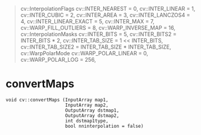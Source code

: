 > cv::InterpolationFlags
cv::INTER_NEAREST = 0, 
cv::INTER_LINEAR = 1, 
cv::INTER_CUBIC = 2, 
cv::INTER_AREA = 3, 
cv::INTER_LANCZOS4 = 4, 
cv::INTER_LINEAR_EXACT = 5, 
cv::INTER_MAX = 7, 
cv::WARP_FILL_OUTLIERS = 8, 
cv::WARP_INVERSE_MAP = 16,
> cv::InterpolationMasks
cv::INTER_BITS = 5, 
cv::INTER_BITS2 = INTER_BITS * 2, 
cv::INTER_TAB_SIZE = 1 << INTER_BITS, 
cv::INTER_TAB_SIZE2 = INTER_TAB_SIZE * INTER_TAB_SIZE,
> cv::WarpPolarMode
cv::WARP_POLAR_LINEAR = 0, 
cv::WARP_POLAR_LOG = 256,

# convertMaps
```
void cv::convertMaps (InputArray map1, 
                      InputArray map2, 
                      OutputArray dstmap1, 
                      OutputArray dstmap2, 
                      int dstmap1type, 
                      bool nninterpolation = false)

```
